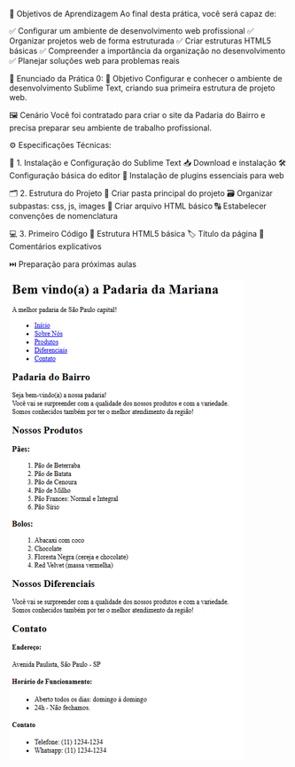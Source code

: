 🎯 Objetivos de Aprendizagem
Ao final desta prática, você será capaz de:

✅ Configurar um ambiente de desenvolvimento web profissional
✅ Organizar projetos web de forma estruturada
✅ Criar estruturas HTML5 básicas
✅ Compreender a importância da organização no desenvolvimento
✅ Planejar soluções web para problemas reais


📝 Enunciado da Prática 0:
🎯 Objetivo
Configurar e conhecer o ambiente de desenvolvimento Sublime Text, criando sua primeira estrutura de projeto web.

🖼️ Cenário
Você foi contratado para criar o site da Padaria do Bairro e precisa preparar seu ambiente de trabalho profissional.


⚙️ Especificações Técnicas:

🔧 1. Instalação e Configuração do Sublime Text
📥 Download e instalação
🛠️ Configuração básica do editor
🔌 Instalação de plugins essenciais para web

🗂️ 2. Estrutura do Projeto
📁 Criar pasta principal do projeto
🗃️ Organizar subpastas: css, js, images
📄 Criar arquivo HTML básico
🔠 Estabelecer convenções de nomenclatura

💻 3. Primeiro Código
📐 Estrutura HTML5 básica
🏷️ Título da página
💬 Comentários explicativos

⏭️ Preparação para próximas aulas

<img alt="INDEX" src="images/INDEX.png" />

